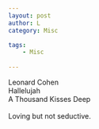 ```yaml
---
layout: post
author: L
category: Misc

tags:
    - Misc
    
---
```

Leonard Cohen <br>
Hallelujah<br>
A Thousand Kisses Deep<br><br>
Loving but not seductive.<br>
